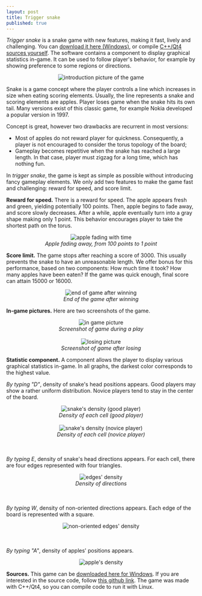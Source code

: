 ```yaml
---
layout: post
title: Trigger snake
published: true
---
```


*Trigger snake* is a snake game with new features, making it fast, lively and challenging. You can <a href="https://github.com/ahstat/trigger-snake/raw/master/release/trigger-snake_win8.zip">download it here (Windows)</a>, or compile <a href="https://github.com/ahstat/trigger-snake">C++/Qt4 sources yourself</a>. The software contains a component to display graphical statistics in-game. It can be used to follow player's behavior, for example by showing preference to some regions or directions.

<center><img src="../images/2014-10-11-Trigger-snake/snake_intro.png" alt="introduction picture of the game"/></center>



Snake is a game concept where the player controls a line which increases in size when eating scoring elements. Usually, the line represents a snake and scoring elements are apples. Player loses game when the snake hits its own tail. Many versions exist of this classic game, for example Nokia developed a popular version in 1997.

Concept is great, however two drawbacks are recurrent in most versions:
<ul>
<li>
Most of apples do not reward player for quickness. Consequently, a player is not encouraged to consider the torus topology of the board;
</li>
<li>
Gameplay becomes repetitive when the snake has reached a large length. In that case, player must zigzag for a long time, which has nothing fun.
</li>
</ul>

In *trigger snake*, the game is kept as simple as possible without introducing fancy gameplay elements. We only add two features to make the game fast and challenging: reward for speed, and score limit.

**Reward for speed.**
There is a reward for speed. The apple appears fresh and green, yielding potentially 100 points. Then, apple begins to fade away, and score slowly decreases. After a while, apple eventually turn into a gray shape making only 1 point. This behavior encourages player to take the shortest path on the torus.
<center><img src="../images/2014-10-11-Trigger-snake/fade_apple.png" alt="apple fading with time"/>
</center>
<center><em>Apple fading away, from 100 points to 1 point</em></center>

**Score limit.**
The game stops after reaching a score of 3000. This usually prevents the snake to have an unreasonable length. We offer bonus for this performance, based on two components: How much time it took? How many apples have been eaten? If the game was quick enough, final score can attain 15000 or 16000.

<center><img src="../images/2014-10-11-Trigger-snake/end2.png" alt="end of game after winning"/>
</center>
<center><em>End of the game after winning</em></center>

**In-game pictures.**
Here are two screenshots of the game.

<center><img src="../images/2014-10-11-Trigger-snake/ingame.png" alt="in game picture"/>
</center>
<center><em>Screenshot of game during a play</em></center>

<br>

<center><img src="../images/2014-10-11-Trigger-snake/lose.png" alt="losing picture"/>
</center>
<center><em>Screenshot of game after losing</em></center>

**Statistic component.**
A component allows the player to display various graphical statistics in-game. In all graphs, the darkest color corresponds to the highest value.

*By typing "D"*, density of snake's head positions appears. Good players may show a rather uniform distribution. Novice players tend to stay in the center of the board.

<center><img src="../images/2014-10-11-Trigger-snake/end_d.png" alt="snake's density (good player)"/>
</center>
<center><em>Density of each cell (good player)</em></center>

<br>

<center><img src="../images/2014-10-11-Trigger-snake/end_d_new.png" alt="snake's density (novice player)"/>
</center>
<center><em>Density of each cell (novice player)</em></center>

<br>
<br>

*By typing E*, density of snake's head directions appears. For each cell, there are four edges represented with four triangles.

<center><img src="../images/2014-10-11-Trigger-snake/end_e.png" alt="edges' density"/>
</center>
<center><em>Density of directions</em></center>

<br>
<br>

*By typing W*, density of non-oriented directions appears. Each edge of the board is represented with a square.

<center><img src="../images/2014-10-11-Trigger-snake/end_ne.png" alt="non-oriented edges' density"/>
</center>

<br>
<br>

*By typing "A"*, density of apples' positions appears. 

<center><img src="../images/2014-10-11-Trigger-snake/end_a.png" alt="apple's density"/>
</center>

**Sources.**
This game can be <a href="https://github.com/ahstat/trigger-snake/blob/master/release/trigger-snake_win8.zip">downloaded here for Windows</a>. If you are interested in the source code, follow <a href="https://github.com/ahstat/trigger-snake">this github link</a>. The game was made with C++/Qt4, so you can compile code to run it with Linux.
